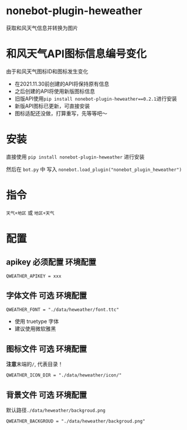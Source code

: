 # nonebot-plugin-heweather

获取和风天气信息并转换为图片

# 和风天气API图标信息编号变化

由于和风天气图标ID和图标发生变化
* 在2021.11.30前创建的API将保持原有信息
* 之后创建的API将使用新版图标信息
* 旧版API使用`pip install nonebot-plugin-heweather==0.2.1`进行安装
* 新版API图标已更新，可直接安装
* 图标适配还没做，打算重写，先等等吧～

# 安装

直接使用 `pip install nonebot-plugin-heweather` 进行安装

然后在 `bot.py` 中 写入 `nonebot.load_plugin("nonebot_plugin_heweather")`

# 指令

`天气+地区` 或 `地区+天气`

# 配置

## apikey 必须配置 环境配置

```
QWEATHER_APIKEY = xxx
```

## 字体文件 可选 环境配置

```
QWEATHER_FONT = "./data/heweather/font.ttc"
```

- 使用 truetype 字体
- 建议使用微软雅黑

## 图标文件 可选 环境配置

**注意**末端的`/`, 代表目录！

```
QWEATHER_ICON_DIR = "./data/heweather/icon/"
```

## 背景文件 可选 环境配置


默认路径`./data/heweather/backgroud.png`

```
QWEATHER_BACKGROUD = "./data/heweather/backgroud.png"
```


